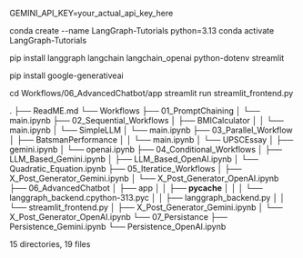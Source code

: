<!-- 📁 Step 1: Create .env File -->
GEMINI_API_KEY=your_actual_api_key_here

<!-- 🐍 Step 2: Create a New Conda Environment -->
conda create --name LangGraph-Tutorials python=3.13
conda activate LangGraph-Tutorials

<!-- 📦 Step 3: Install Required Libraries -->
pip install langgraph langchain langchain_openai python-dotenv streamlit

<!-- If you're using Gemini (Google Generative AI), also install: -->
pip install google-generativeai

<!-- 💬 Step 4: Run the Streamlit Chatbot App -->
cd Workflows/06_AdvancedChatbot/app
streamlit run streamlit_frontend.py



<!-- 🌴: File Tree Overview -->
.
├── ReadME.md
└── Workflows
    ├── 01_PromptChaining
    │   └── main.ipynb
    ├── 02_Sequential_Workflows
    │   ├── BMICalculator
    │   │   └── main.ipynb
    │   └── SimpleLLM
    │       └── main.ipynb
    ├── 03_Parallel_Workflow
    │   ├── BatsmanPerformance
    │   │   └── main.ipynb
    │   └── UPSCEssay
    │       ├── gemini.ipynb
    │       └── openai.ipynb
    ├── 04_Conditional_Workflows
    │   ├── LLM_Based_Gemini.ipynb
    │   ├── LLM_Based_OpenAI.ipynb
    │   └── Quadratic_Equation.ipynb
    ├── 05_Iteratice_Workflows
    │   ├── X_Post_Generator_Gemini.ipynb
    │   └── X_Post_Generator_OpenAI.ipynb
    ├── 06_AdvancedChatbot
    │   ├── app
    │   │   ├── __pycache__
    │   │   │   └── langgraph_backend.cpython-313.pyc
    │   │   ├── langgraph_backend.py
    │   │   └── streamlit_frontend.py
    │   ├── X_Post_Generator_Gemini.ipynb
    │   └── X_Post_Generator_OpenAI.ipynb
    └── 07_Persistance
        ├── Persistence_Gemini.ipynb
        └── Persistence_OpenAI.ipynb

15 directories, 19 files